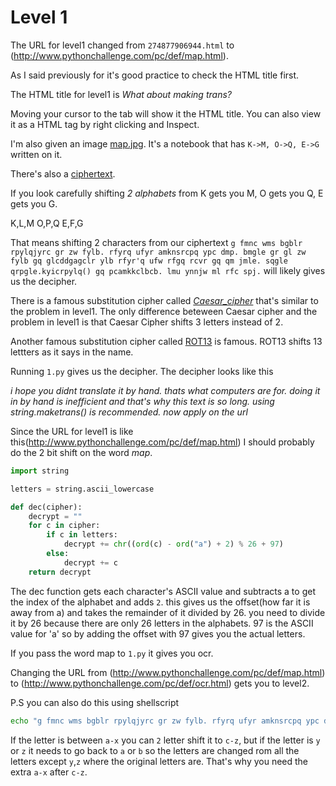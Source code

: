 # Level 1 

The URL for level1 changed from `274877906944.html` to (http://www.pythonchallenge.com/pc/def/map.html).

As I said previously for it's good practice to check the HTML title first.

The HTML title for level1 is *What about making trans?* 

Moving your cursor to the tab will show it the HTML title. 
You can also view it as a HTML tag by right clicking and Inspect.

I'm also given an image [map.jpg](/1/map.jpg).
It's a notebook that has `K->M, O->Q, E->G` written on it.

There's also a [ciphertext](/1/level1_hints.png).

If you look carefully shifting *2 alphabets* from K gets you M, O gets you Q, E gets you G. 


K,L,M 
O,P,Q 
E,F,G 

That means shifting 2 characters from our ciphertext `g fmnc wms bgblr rpylqjyrc gr zw fylb. rfyrq ufyr amknsrcpq ypc dmp. bmgle gr gl zw fylb gq glcddgagclr ylb rfyr'q ufw rfgq rcvr gq qm jmle. sqgle qrpgle.kyicrpylq() gq pcamkkclbcb. lmu ynnjw ml rfc spj.` will likely gives us the decipher.

There is a famous substitution cipher called [*Caesar_cipher*](https://en.wikipedia.org/wiki/Caesar_cipher) that's similar to the problem in level1.
The only difference beteween Caesar cipher and the problem in level1 is that Caesar Cipher shifts 3 letters instead of 2. 

Another famous substitution cipher called [ROT13](https://en.wikipedia.org/wiki/ROT13) is famous. 
ROT13 shifts 13 lettters as it says in the name. 

Running `1.py` gives us the decipher. 
The decipher looks like this 

*i hope you didnt translate it by hand. thats what computers are for. doing it in by hand is inefficient and that's why this text is so long. using string.maketrans() is recommended. now apply on the url*

Since the URL for level1 is like this(http://www.pythonchallenge.com/pc/def/map.html) I should probably do the 2 bit shift on the word *map*. 


```python
import string

letters = string.ascii_lowercase

def dec(cipher):
    decrypt = ""
    for c in cipher:
        if c in letters:
            decrypt += chr((ord(c) - ord("a") + 2) % 26 + 97)
        else:
            decrypt += c
    return decrypt
```


The dec function gets each character's ASCII value and subtracts a to get the index of the alphabet and adds `2`. this gives us the offset(how far it is away from a) and takes the remainder of it divided by 26. you need to divide it by 26 because there are only 26 letters in the alphabets. 
97 is the ASCII value for 'a' so by adding the offset with 97 gives you the actual letters.

If you pass the word map to `1.py` it gives you ocr. 

Changing the URL from (http://www.pythonchallenge.com/pc/def/map.html) to (http://www.pythonchallenge.com/pc/def/ocr.html) gets you to level2.  


P.S you can also do this using shellscript 

```bash
echo "g fmnc wms bgblr rpylqjyrc gr zw fylb. rfyrq ufyr amknsrcpq ypc dmp. bmgle gr gl zw fylb gq glcddgagclr ylb rfyr'q ufw rfgq rcvr gq qm jmle. sqgle qrpgle.kyicrpylq() gq pcamkkclbcb. lmu ynnjw ml rfc spj." | tr a-z c-za-x
```


If the letter is between `a-x` you can `2` letter shift it to `c-z`, but if the letter is `y` or `z` it needs to go back to `a` or `b` so the letters are changed rom all the letters except `y`,`z` where the original letters are. 
That's why you need the extra `a-x` after `c-z`.  